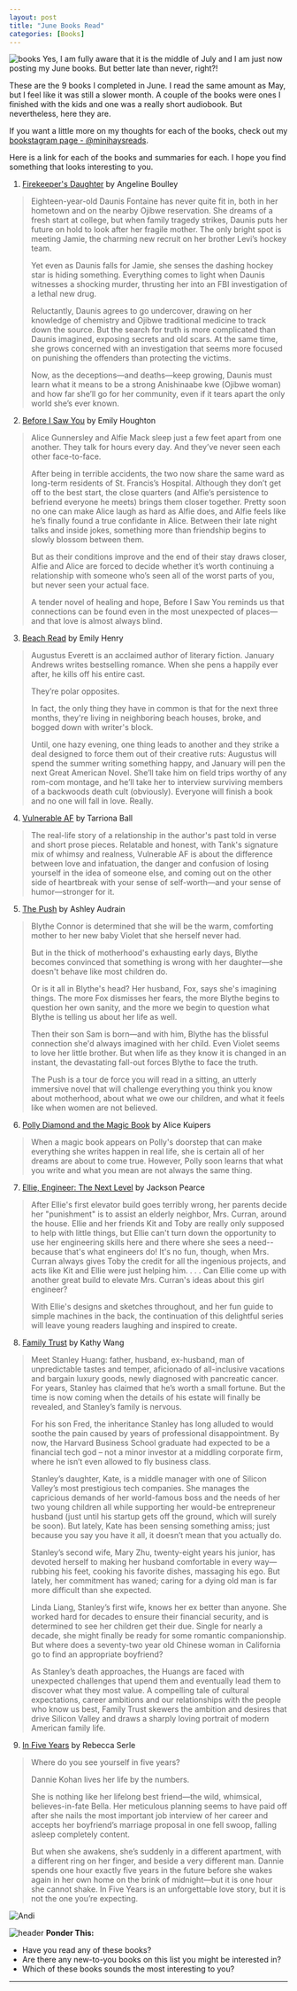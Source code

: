 ```yaml
---
layout: post
title: "June Books Read"
categories: [Books]
---
```

![books](/images/June2021Books.JPG)
Yes, I am fully aware that it is the middle of July and I am just now posting my June books. But better late than never, right?!

These are the 9 books I completed in June. I read the same amount as May, but I feel like it was still a slower month. A couple of the books were ones I finished with the kids and one was a really short audiobook. But nevertheless, here they are.

If you want a little more on my thoughts for each of the books, check out my [bookstagram page - @minihaysreads](http://instagram.com/minihaysreads). 

Here is a link for each of the books and summaries for each. I hope you find something that looks interesting to you. 

1. [Firekeeper's Daughter](https://www.amazon.com/Firekeepers-Daughter-Angeline-Boulley/dp/1250766567/ref=tmm_hrd_swatch_0?_encoding=UTF8&qid=1626360271&sr=8-1) by Angeline Boulley
>Eighteen-year-old Daunis Fontaine has never quite fit in, both in her hometown and on the nearby Ojibwe reservation. She dreams of a fresh start at college, but when family tragedy strikes, Daunis puts her future on hold to look after her fragile mother. The only bright spot is meeting Jamie, the charming new recruit on her brother Levi’s hockey team.
>
>Yet even as Daunis falls for Jamie, she senses the dashing hockey star is hiding something. Everything comes to light when Daunis witnesses a shocking murder, thrusting her into an FBI investigation of a lethal new drug.
>
>Reluctantly, Daunis agrees to go undercover, drawing on her knowledge of chemistry and Ojibwe traditional medicine to track down the source. But the search for truth is more complicated than Daunis imagined, exposing secrets and old scars. At the same time, she grows concerned with an investigation that seems more focused on punishing the offenders than protecting the victims.
>
>Now, as the deceptions―and deaths―keep growing, Daunis must learn what it means to be a strong Anishinaabe kwe (Ojibwe woman) and how far she’ll go for her community, even if it tears apart the only world she’s ever known.

2. [Before I Saw You](https://www.amazon.com/Before-Saw-You-Emily-Houghton-ebook/dp/B08LDWRWMN/ref=sr_1_1?dchild=1&keywords=before+I+saw+you&qid=1626360347&sr=8-1) by Emily Houghton
>Alice Gunnersley and Alfie Mack sleep just a few feet apart from one another. They talk for hours every day. And they’ve never seen each other face-to-face.
>
>After being in terrible accidents, the two now share the same ward as long-term residents of St. Francis’s Hospital. Although they don’t get off to the best start, the close quarters (and Alfie’s persistence to befriend everyone he meets) brings them closer together. Pretty soon no one can make Alice laugh as hard as Alfie does, and Alfie feels like he’s finally found a true confidante in Alice. Between their late night talks and inside jokes, something more than friendship begins to slowly blossom between them.
>
>But as their conditions improve and the end of their stay draws closer, Alfie and Alice are forced to decide whether it’s worth continuing a relationship with someone who’s seen all of the worst parts of you, but never seen your actual face.
>
>A tender novel of healing and hope, Before I Saw You reminds us that connections can be found even in the most unexpected of places—and that love is almost always blind.

3. [Beach Read](https://www.amazon.com/Beach-Read-Emily-Henry-ebook/dp/B07XNKRV83/ref=sr_1_1?dchild=1&keywords=beach+read&qid=1626360412&sr=8-1) by Emily Henry
>Augustus Everett is an acclaimed author of literary fiction. January Andrews writes bestselling romance. When she pens a happily ever after, he kills off his entire cast.
>
>They’re polar opposites.
>
>In fact, the only thing they have in common is that for the next three months, they're living in neighboring beach houses, broke, and bogged down with writer's block.
>
>Until, one hazy evening, one thing leads to another and they strike a deal designed to force them out of their creative ruts: Augustus will spend the summer writing something happy, and January will pen the next Great American Novel. She’ll take him on field trips worthy of any rom-com montage, and he’ll take her to interview surviving members of a backwoods death cult (obviously). Everyone will finish a book and no one will fall in love. Really.

4. [Vulnerable AF](https://www.amazon.com/Vulnerable-AF-Tarriona-Ball/dp/1524865753/ref=sr_1_1?dchild=1&keywords=Vulnerable+AF&qid=1626360478&sr=8-1) by Tarriona Ball
>The real-life story of a relationship in the author's past told in verse and short prose pieces. Relatable and honest, with Tank's signature mix of whimsy and realness, Vulnerable AF is about the difference between love and infatuation, the danger and confusion of losing yourself in the idea of someone else, and coming out on the other side of heartbreak with your sense of self-worth—and your sense of humor—stronger for it.

5. [The Push](https://www.amazon.com/Push-Novel-Ashley-Audrain-ebook/dp/B087BL9MML/ref=sr_1_1?dchild=1&keywords=the+push&qid=1626360546&sr=8-1) by Ashley Audrain
>Blythe Connor is determined that she will be the warm, comforting mother to her new baby Violet that she herself never had.
>
>But in the thick of motherhood's exhausting early days, Blythe becomes convinced that something is wrong with her daughter—she doesn't behave like most children do.
>
>Or is it all in Blythe's head? Her husband, Fox, says she's imagining things. The more Fox dismisses her fears, the more Blythe begins to question her own sanity, and the more we begin to question what Blythe is telling us about her life as well.
>
>Then their son Sam is born—and with him, Blythe has the blissful connection she'd always imagined with her child. Even Violet seems to love her little brother. But when life as they know it is changed in an instant, the devastating fall-out forces Blythe to face the truth.
>
>The Push is a tour de force you will read in a sitting, an utterly immersive novel that will challenge everything you think you know about motherhood, about what we owe our children, and what it feels like when women are not believed.

6. [Polly Diamond and the Magic Book](https://www.amazon.com/Polly-Diamond-Magic-Book/dp/1452182213/ref=sr_1_1?dchild=1&keywords=polly+diamond&qid=1626360614&sr=8-1) by Alice Kuipers
>When a magic book appears on Polly's doorstep that can make everything she writes happen in real life, she is certain all of her dreams are about to come true. However, Polly soon learns that what you write and what you mean are not always the same thing.

7. [Ellie, Engineer: The Next Level](https://www.amazon.com/Ellie-Engineer-Level-Jackson-Pearce/dp/1547602066/ref=sr_1_3?dchild=1&keywords=ellie+engineer&qid=1626360694&sr=8-3) by Jackson Pearce
>After Ellie's first elevator build goes terribly wrong, her parents decide her "punishment" is to assist an elderly neighbor, Mrs. Curran, around the house. Ellie and her friends Kit and Toby are really only supposed to help with little things, but Ellie can't turn down the opportunity to use her engineering skills here and there where she sees a need--because that's what engineers do! It's no fun, though, when Mrs. Curran always gives Toby the credit for all the ingenious projects, and acts like Kit and Ellie were just helping him. . . . Can Ellie come up with another great build to elevate Mrs. Curran's ideas about this girl engineer?
>
>With Ellie's designs and sketches throughout, and her fun guide to simple machines in the back, the continuation of this delightful series will leave young readers laughing and inspired to create.

8. [Family Trust](https://www.amazon.com/Family-Trust-Novel-Kathy-Wang-ebook/dp/B077M9R84W/ref=sr_1_1?dchild=1&keywords=family+trust&qid=1626360825&sr=8-1) by Kathy Wang
>Meet Stanley Huang: father, husband, ex-husband, man of unpredictable tastes and temper, aficionado of all-inclusive vacations and bargain luxury goods, newly diagnosed with pancreatic cancer. For years, Stanley has claimed that he’s worth a small fortune. But the time is now coming when the details of his estate will finally be revealed, and Stanley’s family is nervous.
>
>For his son Fred, the inheritance Stanley has long alluded to would soothe the pain caused by years of professional disappointment. By now, the Harvard Business School graduate had expected to be a financial tech god – not a minor investor at a middling corporate firm, where he isn’t even allowed to fly business class.
>
>Stanley’s daughter, Kate, is a middle manager with one of Silicon Valley’s most prestigious tech companies. She manages the capricious demands of her world-famous boss and the needs of her two young children all while supporting her would-be entrepreneur husband (just until his startup gets off the ground, which will surely be soon). But lately, Kate has been sensing something amiss; just because you say you have it all, it doesn’t mean that you actually do.   
>
>Stanley’s second wife, Mary Zhu, twenty-eight years his junior, has devoted herself to making her husband comfortable in every way—rubbing his feet, cooking his favorite dishes, massaging his ego.  But lately, her commitment has waned; caring for a dying old man is far more difficult than she expected.
>
>Linda Liang, Stanley’s first wife, knows her ex better than anyone. She worked hard for decades to ensure their financial security, and is determined to see her children get their due. Single for nearly a decade, she might finally be ready for some romantic companionship. But where does a seventy-two year old Chinese woman in California go to find an appropriate boyfriend?
>
>As Stanley’s death approaches, the Huangs are faced with unexpected challenges that upend them and eventually lead them to discover what they most value. A compelling tale of cultural expectations, career ambitions and our relationships with the people who know us best, Family Trust skewers the ambition and desires that drive Silicon Valley and draws a sharply loving portrait of modern American family life.

9. [In Five Years](https://www.amazon.com/Five-Years-Novel-Rebecca-Serle-ebook/dp/B07TFB5VWB/ref=tmm_kin_swatch_0?_encoding=UTF8&qid=1626360879&sr=8-1) by Rebecca Serle
>Where do you see yourself in five years?
>
>Dannie Kohan lives her life by the numbers.
>
>She is nothing like her lifelong best friend—the wild, whimsical, believes-in-fate Bella. Her meticulous planning seems to have paid off after she nails the most important job interview of her career and accepts her boyfriend’s marriage proposal in one fell swoop, falling asleep completely content.
>
>But when she awakens, she’s suddenly in a different apartment, with a different ring on her finger, and beside a very different man. Dannie spends one hour exactly five years in the future before she wakes again in her own home on the brink of midnight—but it is one hour she cannot shake. In Five Years is an unforgettable love story, but it is not the one you’re expecting.

![Andi](/images/andi.jpg)

![header](/images/SkinnyRainbow.jpg)
**Ponder This:**
- Have you read any of these books?
- Are there any new-to-you books on this list you might be interested in?
- Which of these books sounds the most interesting to you?

----